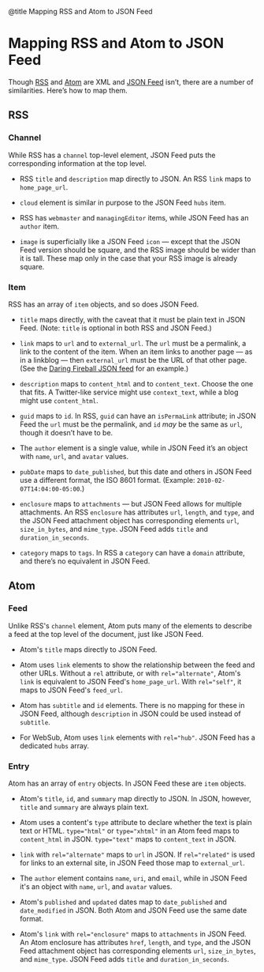 @title Mapping RSS and Atom to JSON Feed
# Mapping RSS and Atom to JSON Feed

Though [RSS](http://cyber.harvard.edu/rss/rss.html) and [Atom](https://tools.ietf.org/html/rfc4287) are XML and [JSON Feed](https://jsonfeed.org/version/1) isn’t, there are a number of similarities. Here’s how to map them.

## RSS

### Channel

While RSS has a `channel` top-level element, JSON Feed puts the corresponding information at the top level.

* RSS `title` and `description` map directly to JSON. An RSS `link` maps to `home_page_url`.

* `cloud` element is similar in purpose to the JSON Feed `hubs` item.

* RSS has `webmaster` and `managingEditor` items, while JSON Feed has an `author` item.

* `image` is superficially like a JSON Feed `icon` — except that the JSON Feed version should be square, and the RSS image should be wider than it is tall. These map only in the case that your RSS image is already square.

### Item

RSS has an array of `item` objects, and so does JSON Feed.

* `title` maps directly, with the caveat that it must be plain text in JSON Feed. (Note: `title` is optional in both RSS and JSON Feed.)

* `link` maps to `url` and to `external_url`. The `url` must be a permalink, a link to the content of the item. When an item links to another page — as in a linkblog — then `external_url` must be the URL of that other page. (See the [Daring Fireball JSON feed](https://daringfireball.net/feeds/json) for an example.)

* `description` maps to `content_html` and to `content_text`. Choose the one that fits. A Twitter-like service might use `context_text`, while a blog might use `content_html`.

* `guid` maps to `id`. In RSS, `guid` can have an `isPermaLink` attribute; in JSON Feed the `url` must be the permalink, and `id` *may* be the same as `url`, though it doesn’t have to be.

* The `author` element is a single value, while in JSON Feed it’s an object with `name`, `url`, and `avatar` values.

* `pubDate` maps to `date_published`, but this date and others in JSON Feed use a different format, the ISO 8601 format. (Example: `2010-02-07T14:04:00-05:00`.)

* `enclosure` maps to `attachments` — but JSON Feed allows for multiple attachments. An RSS `enclosure` has attributes `url`, `length`, and `type`, and the JSON Feed attachment object has corresponding elements `url`, `size_in_bytes`, and `mime_type`. JSON Feed adds `title` and `duration_in_seconds`.

* `category` maps to `tags`. In RSS a `category` can have a `domain` attribute, and there’s no equivalent in JSON Feed.

## Atom

### Feed

Unlike RSS's `channel` element, Atom puts many of the elements to describe a feed at the top level of the document, just like JSON Feed.

* Atom's `title` maps directly to JSON Feed.

* Atom uses `link` elements to show the relationship between the feed and other URLs. Without a `rel` attribute, or with `rel="alternate"`, Atom's `link` is equivalent to JSON Feed's `home_page_url`. With `rel="self"`, it maps to JSON Feed's `feed_url`.

* Atom has `subtitle` and `id` elements. There is no mapping for these in JSON Feed, although `description` in JSON could be used instead of `subtitle`.

* For WebSub, Atom uses `link` elements with `rel="hub"`. JSON Feed has a dedicated `hubs` array.

### Entry

Atom has an array of `entry` objects. In JSON Feed these are `item` objects.

* Atom's `title`, `id`, and `summary` map directly to JSON. In JSON, however, `title` and `summary` are always plain text.

* Atom uses a content's `type` attribute to declare whether the text is plain text or HTML. `type="html"` or `type="xhtml"` in an Atom feed maps to `content_html` in JSON. `type="text"` maps to `content_text` in JSON.

* `link` with `rel="alternate"` maps to `url` in JSON. If `rel="related"` is used for links to an external site, in JSON Feed those map to `external_url`.

* The `author` element contains `name`, `uri`, and `email`, while in JSON Feed it's an object with `name`, `url`, and `avatar` values.

* Atom's `published` and `updated` dates map to `date_published` and `date_modified` in JSON. Both Atom and JSON Feed use the same date format.

* Atom's `link` with `rel="enclosure"` maps to `attachments` in JSON Feed. An Atom enclosure has attributes `href`, `length`, and `type`, and the JSON Feed attachment object has corresponding elements `url`, `size_in_bytes`, and `mime_type`. JSON Feed adds `title` and `duration_in_seconds`.